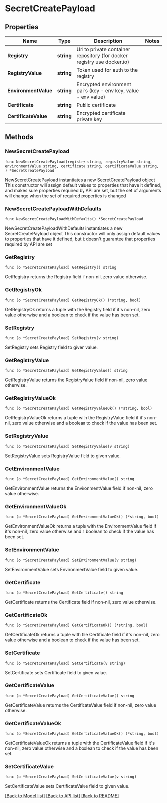 # SecretCreatePayload

## Properties

Name | Type | Description | Notes
------------ | ------------- | ------------- | -------------
**Registry** | **string** | Url to private container repository (for docker registry use docker.io) | 
**RegistryValue** | **string** | Token used for auth to the registry | 
**EnvironmentValue** | **string** | Encrypted environment pairs (key - env key, value - env value) | 
**Certificate** | **string** | Public certificate | 
**CertificateValue** | **string** | Encrypted certificate private key | 

## Methods

### NewSecretCreatePayload

`func NewSecretCreatePayload(registry string, registryValue string, environmentValue string, certificate string, certificateValue string, ) *SecretCreatePayload`

NewSecretCreatePayload instantiates a new SecretCreatePayload object
This constructor will assign default values to properties that have it defined,
and makes sure properties required by API are set, but the set of arguments
will change when the set of required properties is changed

### NewSecretCreatePayloadWithDefaults

`func NewSecretCreatePayloadWithDefaults() *SecretCreatePayload`

NewSecretCreatePayloadWithDefaults instantiates a new SecretCreatePayload object
This constructor will only assign default values to properties that have it defined,
but it doesn't guarantee that properties required by API are set

### GetRegistry

`func (o *SecretCreatePayload) GetRegistry() string`

GetRegistry returns the Registry field if non-nil, zero value otherwise.

### GetRegistryOk

`func (o *SecretCreatePayload) GetRegistryOk() (*string, bool)`

GetRegistryOk returns a tuple with the Registry field if it's non-nil, zero value otherwise
and a boolean to check if the value has been set.

### SetRegistry

`func (o *SecretCreatePayload) SetRegistry(v string)`

SetRegistry sets Registry field to given value.


### GetRegistryValue

`func (o *SecretCreatePayload) GetRegistryValue() string`

GetRegistryValue returns the RegistryValue field if non-nil, zero value otherwise.

### GetRegistryValueOk

`func (o *SecretCreatePayload) GetRegistryValueOk() (*string, bool)`

GetRegistryValueOk returns a tuple with the RegistryValue field if it's non-nil, zero value otherwise
and a boolean to check if the value has been set.

### SetRegistryValue

`func (o *SecretCreatePayload) SetRegistryValue(v string)`

SetRegistryValue sets RegistryValue field to given value.


### GetEnvironmentValue

`func (o *SecretCreatePayload) GetEnvironmentValue() string`

GetEnvironmentValue returns the EnvironmentValue field if non-nil, zero value otherwise.

### GetEnvironmentValueOk

`func (o *SecretCreatePayload) GetEnvironmentValueOk() (*string, bool)`

GetEnvironmentValueOk returns a tuple with the EnvironmentValue field if it's non-nil, zero value otherwise
and a boolean to check if the value has been set.

### SetEnvironmentValue

`func (o *SecretCreatePayload) SetEnvironmentValue(v string)`

SetEnvironmentValue sets EnvironmentValue field to given value.


### GetCertificate

`func (o *SecretCreatePayload) GetCertificate() string`

GetCertificate returns the Certificate field if non-nil, zero value otherwise.

### GetCertificateOk

`func (o *SecretCreatePayload) GetCertificateOk() (*string, bool)`

GetCertificateOk returns a tuple with the Certificate field if it's non-nil, zero value otherwise
and a boolean to check if the value has been set.

### SetCertificate

`func (o *SecretCreatePayload) SetCertificate(v string)`

SetCertificate sets Certificate field to given value.


### GetCertificateValue

`func (o *SecretCreatePayload) GetCertificateValue() string`

GetCertificateValue returns the CertificateValue field if non-nil, zero value otherwise.

### GetCertificateValueOk

`func (o *SecretCreatePayload) GetCertificateValueOk() (*string, bool)`

GetCertificateValueOk returns a tuple with the CertificateValue field if it's non-nil, zero value otherwise
and a boolean to check if the value has been set.

### SetCertificateValue

`func (o *SecretCreatePayload) SetCertificateValue(v string)`

SetCertificateValue sets CertificateValue field to given value.



[[Back to Model list]](../README.md#documentation-for-models) [[Back to API list]](../README.md#documentation-for-api-endpoints) [[Back to README]](../README.md)


